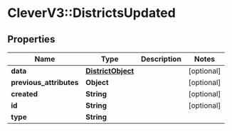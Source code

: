 # CleverV3::DistrictsUpdated

## Properties
Name | Type | Description | Notes
------------ | ------------- | ------------- | -------------
**data** | [**DistrictObject**](DistrictObject.md) |  | [optional] 
**previous_attributes** | **Object** |  | [optional] 
**created** | **String** |  | [optional] 
**id** | **String** |  | [optional] 
**type** | **String** |  | 

